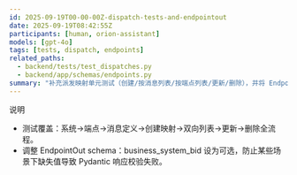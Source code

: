```yaml
---
id: 2025-09-19T00-00-00Z-dispatch-tests-and-endpointout
date: 2025-09-19T08:42:55Z
participants: [human, orion-assistant]
models: [gpt-4o]
tags: [tests, dispatch, endpoints]
related_paths:
  - backend/tests/test_dispatches.py
  - backend/app/schemas/endpoints.py
summary: "补充派发映射单元测试（创建/按消息列表/按端点列表/更新/删除），并将 EndpointOut.business_system_bid 调整为可选以避免响应校验问题。"
---
```


说明
- 测试覆盖：系统→端点→消息定义→创建映射→双向列表→更新→删除全流程。
- 调整 EndpointOut schema：business_system_bid 设为可选，防止某些场景下缺失值导致 Pydantic 响应校验失败。
